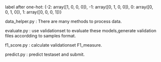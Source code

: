 label after one-hot: 
{-2: array([1, 0, 0, 0]), -1: array([0, 1, 0, 0]), 
  0: array([0, 0, 1, 0]), 1: array([0, 0, 0, 1])}

data_helper.py : There are many methods to process data. 

evaluate.py : use validationset to evaluate these models,generate validation files accordding to samples format.

f1_score.py : calculate validationset F1_measure.

predict.py : predict testaset and submit.
  